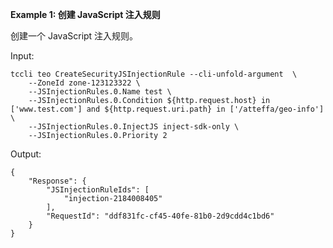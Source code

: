 **Example 1: 创建 JavaScript 注入规则**

创建一个 JavaScript 注入规则。

Input: 

```
tccli teo CreateSecurityJSInjectionRule --cli-unfold-argument  \
    --ZoneId zone-123123322 \
    --JSInjectionRules.0.Name test \
    --JSInjectionRules.0.Condition ${http.request.host} in ['www.test.com'] and ${http.request.uri.path} in ['/atteffa/geo-info'] \
    --JSInjectionRules.0.InjectJS inject-sdk-only \
    --JSInjectionRules.0.Priority 2
```

Output: 
```
{
    "Response": {
        "JSInjectionRuleIds": [
            "injection-2184008405"
        ],
        "RequestId": "ddf831fc-cf45-40fe-81b0-2d9cdd4c1bd6"
    }
}
```

